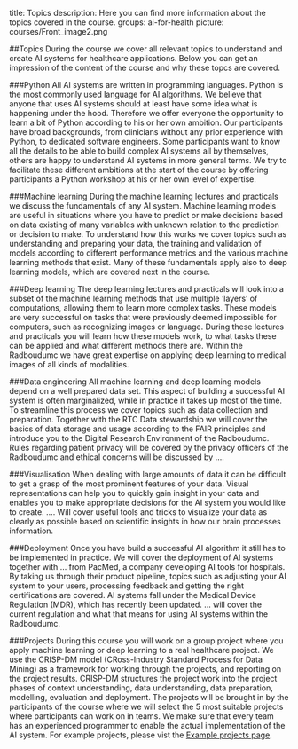 title: Topics
description: Here you can find more information about the topics covered in the course.
groups: ai-for-health
picture: courses/Front_image2.png

##Topics
During the course we cover all relevant topics to understand and create AI systems for healthcare applications. Below you can get an impression of the content of the course and why these topcs are covered.

###Python
All AI systems are written in programming languages. Python is the most commonly used language for AI algorithms. We believe that anyone that uses AI systems should at least have some idea what is happening under the hood. Therefore we offer everyone the opportunity to learn a bit of Python according to his or her own ambition. Our participants have broad backgrounds, from clinicians without any prior experience with Python, to dedicated software engineers.  Some participants want to know all the details to be able to build complex AI systems all by themselves, others are happy to understand AI systems in more general terms. We try to facilitate these different ambitions at the start of the course by offering participants a Python workshop at his or her own level of expertise.

###Machine learning
During the machine learning lectures and practicals we discuss the fundamentals of any AI system. Machine learning models are useful in situations where you have to predict or make decisions based on data existing of many variables with unknown relation to the prediction or decision to make. To understand how this works we cover topics such as understanding and preparing your data, the training and validation of models according to different performance metrics and the various machine learning methods that exist. Many of these fundamentals apply also to deep learning models, which are covered next in the course.

###Deep learning
The deep learning lectures and practicals will look into a subset of the machine learning methods that use multiple ‘layers’ of computations, allowing them to learn more complex tasks. These models are very successful on tasks that were previously deemed impossible for computers, such as recognizing images or language. During these lectures and practicals you will learn how these models work, to what tasks these can be applied and what different methods there are. Within the Radboudumc we have great expertise on applying deep learning to medical images of all kinds of modalities. 

###Data engineering
All machine learning and deep learning models depend on a well prepared data set. This aspect of building a successful AI system is often marginalized, while in practice it takes up most of the time. To streamline this process we cover topics such as data collection and preparation. Together with the RTC Data stewardship we will cover the basics of data storage and usage according to the FAIR principles and introduce you to the Digital Research Environment of the Radboudumc. Rules regarding patient privacy will be covered by the privacy officers of the Radboudumc and ethical concerns will be discussed by ….

###Visualisation
When dealing with large amounts of data it can be difficult to get a grasp of the most prominent features of your data. Visual representations can help you to quickly gain insight in your data and enables you to make appropriate decisions for the AI system you would like to create. …. Will cover useful tools and tricks to visualize your data as clearly as possible based on scientific insights in how our brain processes information.

###Deployment
Once you have build a successful AI algorithm it still has to be implemented in practice. We will cover the deployment of AI systems together with … from PacMed, a company developing AI tools for hospitals. By taking us through their product pipeline, topics such as adjusting your AI system to your users, processing feedback and getting the right certifications are covered. AI systems fall under the Medical Device Regulation (MDR), which has recently been updated. … will cover the current regulation and what that means for using AI systems within the Radboudumc.

###Projects
During this course you will work on a group project where you apply machine learning or deep learning to a real healthcare project. We use the CRISP-DM model (CRoss-Industry Standard Process for Data Mining) as a framework for working through the projects, and reporting on the project results. CRISP-DM structures the project work into the project phases of context understanding, data understanding, data preparation, modelling, evaluation and deployment. The projects will be brought in by the participants of the course where we will select the 5 most suitable projects where participants can work on in teams. We make sure that every team has an experienced programmer to enable the actual implementation of the AI system. For example projects, please vist the [Example projects page](https://www.ai-for-health.nl/courses/example-projects/).
